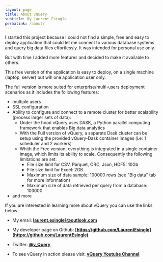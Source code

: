 ```yaml
---
layout: page
title: About vQuery
subtitle: By Laurent Esingle
permalink: /about/
---
```


I started this project because I could not find a simple, free and easy to deploy application that could let me connect to various database systems and query big data files effortlessly. It was intended for personal use only.

But with time I added more features and decided to make it available to others.

This free version of the application is easy to deploy, on a single machine (laptop, server) but wih one application user only.

The full version is more suited for enterprise/multi-users deployment scenarios as it includes the following features:

- multiple users
- SSL configuration
- Ability to configure and connect to a remote cluster for better scalability (process larger sets of data):
  - Under the hood vQuery uses DASK, a Python parallel computing framework that enables Big data analytics
  - With the Full version of vQuery, a separate Dask cluster can be setup using the provided vQuery-Dask container images (i.e: 1 scheduler and 2 workers)
  - Whith the Free version, everything is integrated in a single container image, which limits its ability to scale. Consequently the following limitations are set:
    - File size limit for CSV, Parquet, ORC, Json, HDF5:  10Gb
    - File size limit for Excel: 2GB
    - Maximum size of data sample:  100000 rows (see "Big data" tab for more information)
    - Maximum size of data retrieved per query from a database: 100000
- and more

If you are interested in learning more about vQuery you can use the links below:

- My email: **laurent.esingle1@outlook.com**

- My developer page on Github: **[https://github.com/LaurentEsingle](https://github.com/LaurentEsingle)**

- Twitter: **[@v_Query](https://twitter.com/vQuery_Free)**

- To see vQuery in action please visit: **[vQuery Youtube Channel](https://www.youtube.com/channel/UCrLNHFgHfw3P0eqKlPLpTwQ)**
